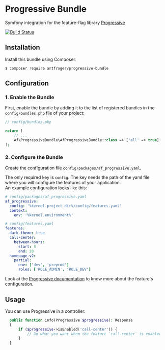 # Progressive Bundle

Symfony integration for the feature-flag library [Progressive](https://github.com/antfroger/progressive)

[![Build Status](https://github.com/antfroger/progressive-bundle/workflows/CI/badge.svg)](https://github.com/antfroger/progressive-bundle)

## Installation

Install this bundle using Composer:

```console
$ composer require antfroger/progressive-bundle
```

## Configuration

### 1. Enable the Bundle

First, enable the bundle by adding it to the list of registered bundles
in the `config/bundles.php` file of your project:

```php
// config/bundles.php

return [
    // ...
    Af\ProgressiveBundle\AfProgressiveBundle::class => ['all' => true],
];
```

### 2. Configure the Bundle

Create the configuration file `config/packages/af_progressive.yaml`.

The only required key is `config`.
The key needs the path of the yaml file where you will configure the features of your application.  
An example configuration looks like this:

```yaml
# config/packages/af_progressive.yaml
af_progressive:
  config: '%kernel.project_dir%/config/features.yaml'
  context:
    env: '%kernel.environment%'
```

```yaml
# config/features.yaml
features:
  dark-theme: true
  call-center:
    between-hours:
      start: 8
      end: 20
  homepage-v2:
    partial:
      env: ['dev', 'preprod']
      roles: ['ROLE_ADMIN', 'ROLE_DEV']
```

Look at the [Progressive documentation](https://github.com/antfroger/progressive#usage) to know more about the feature's configuration.

## Usage

You can use Progressive in a controller:

```php
  public function info(Progressive $progressive): Response
  {
      if ($progressive->isEnabled('call-center')) {
          // Do what you want when the feature `call-center` is enabled
      }
  }
```

